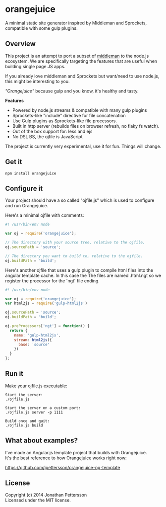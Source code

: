 # orangejuice 

A minimal static site generator inspired by Middleman and Sprockets, compatible with some gulp plugins.

## Overview
This project is an attempt to port a subset of [middleman](http://middlemanapp.com) to the node.js ecosystem.
We are specifically targeting the features that are useful when building single page JS apps. <br />

If you already love middleman and Sprockets but want/need to use node.js, this might be interesting to you.

*"Orangejuice"* because gulp and you know, it's healthy and tasty.


**Features**

* Powered by node.js streams & compatible with many gulp plugins
* Sprockets-like "include" directive for file concatenation
* Use Gulp plugins as Sprockets-like file processors.
* Built in http server (rebuilds files on browser refresh, no flaky fs watch).
* Out of the box support for: less and ejs
* No DSL BS, the ojfile is JavaScript

The project is currently very experimental, use it for fun. Things will change.

## Get it
```
npm install orangejuice
```

## Configure it
Your project should have a so called "ojfile.js" which is used to configure and run Orangejuice.

Here's a minimal ojfile with comments:

```JavaScript
#! /usr/bin/env node

var oj = require('orangejuice');

// The directory with your source tree, relative to the ojfile.
oj.sourcePath = 'source';

// The directory you want to build to, relative to the ojfile.
oj.buildPath = 'build';
```

Here's another ojfile that uses a gulp plugin to compile html files into the angular template cache. In this case the The files are named .html.ngt so we register the processor for the 'ngt' file ending.

```JavaScript
#! /usr/bin/env node

var oj = require('orangejuice');
var html2js = require('gulp-html2js')

oj.sourcePath = 'source';
oj.buildPath = 'build';

oj.preProcessors['ngt'] = function() {
  return {
    name: 'gulp-html2js',
    stream: html2js({
      base: 'source'
    })
  }
};
```

## Run it

Make your ojfile.js executable:
```
Start the server: 
./ojfile.js

Start the server on a custom port:
./ojfile.js server -p 1111

Build once and quit:
./ojfile.js build
```

## What about examples?

I've made an Angular.js template project that builds with Orangejuice.<br />
It's the best reference to how Orangejuice works right now:

https://github.com/jpettersson/orangejuice-ng-template

## License
Copyright (c) 2014 Jonathan Pettersson  
Licensed under the MIT license.
